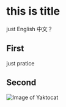 # this is title
just English
中文？
## First
just pratice
## Second





![Image of Yaktocat](https://octodex.github.com/images/yaktocat.png)
